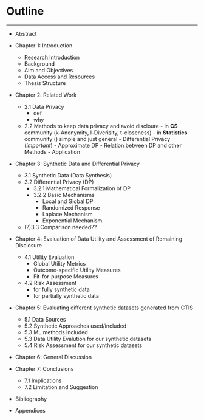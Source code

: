 # Outline
****

- Abstract
  
- Chapter 1: Introduction
    - Research Introduction
    - Background
    - Aim and Objectives
    - Data Access and Resources
    - Thesis Structure

- Chapter 2: Related Work
    - 2.1 Data Privacy
        - def
        - why
    - 2.2 Methods to keep data privacy and avoid discloure
            - in __CS__ community (k-Anonymity, l-Diverisity, t-closeness)
            - in __Statistics__ community () simple and just general
            - Differential Privacy (*important*)
                - Approximate DP
                - Relation between DP and other Methods
                - Application
  
- Chapter 3: Synthetic Data and Differential Privacy
    - 3.1 Synthetic Data (Data Synthesis)
    - 3.2 Differential Privacy (DP)
        - 3.2.1 Mathematical Formalization of DP
        - 3.2.2 Basic Mechanisms
            - Local and Global DP
            - Randomized Response
            - Laplace Mechanism
            - Exponential Mechanism
    - (?)3.3 Comparison needed??
  
- Chapter 4: Evaluation of Data Utility and Assessment of Remaining Disclosure
    - 4.1 Utility Evaluation
        - Global Utility Metrics
        - Outcome-specific Utility Measures
        - Fit-for-purpose Measures
    - 4.2 Risk Assessment
        - for fully synthetic data
        - for partially synthetic data


- Chapter 5: Evaluating different synthetic datasets generated from CTIS
    - 5.1 Data Sources
    - 5.2 Synthetic Approaches used/included
    - 5.3 ML methods included
    - 5.3 Data Utility Evalution for our synthetic datasets
    - 5.4 Risk Assessment for our synthetic datasets

- Chapter 6: General Discussion
- Chapter 7: Conclusions
    - 7.1 Implications
    - 7.2 Limitation and Suggestion

- Bibliography
  
- Appendices

